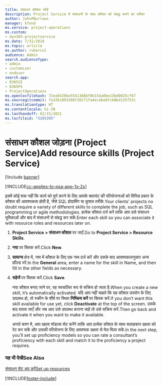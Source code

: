 ```yaml
---
title: संसाधन कौशल जोड़ें
description: Project Service में संसाधनों के साथ कौशल को संबद्ध करने का तरीका
author: JohnPBurrows
manager: kfend
ms.service: project-operations
ms.custom:
- dyn365-projectservice
ms.date: 7/31/2018
ms.topic: article
ms.author: ruhercul
audience: Admin
search.audienceType:
- admin
- customizer
- enduser
search.app:
- D365CE
- D365PS
- ProjectOperations
ms.openlocfilehash: 72ea9420be5541388bf0b154a0be13bd0025cf67
ms.sourcegitcommit: fa32b1893286f20271fa4ec4be8fc68bd135f53c
ms.translationtype: HT
ms.contentlocale: hi-IN
ms.lasthandoff: 02/15/2021
ms.locfileid: "5285395"
---
```

# <a name="add-resource-skills-project-service"></a><span data-ttu-id="95536-103">संसाधन कौशल जोड़ना (Project Service)</span><span class="sxs-lookup"><span data-stu-id="95536-103">Add resource skills (Project Service)</span></span>

[!include [banner](../includes/psa-now-project-operations.md)]

[!INCLUDE[cc-applies-to-psa-app-1x-2x](../includes/cc-applies-to-psa-app-1x-2x.md)]

<span data-ttu-id="95536-104">इसमें कोई शक नहीं कि कार्य को पूर्ण करने के लिए आपके क्लायंट की परियोजनाओं को विभिन्न प्रकार के कौशल की आवश्यकता होती है, जैसे SQL प्रोग्रामिंग या कुशल तरीके.</span><span class="sxs-lookup"><span data-stu-id="95536-104">Your clients’ projects no doubt require a variety of different skills to complete the job, such as SQL programming or agile methodologies.</span></span> <span data-ttu-id="95536-105">प्रत्येक कौशल दर्ज करें ताकि आप उसे संसाधन भूमिकाओं और बाद में संसाधनों से संबद्ध कर सकें.</span><span class="sxs-lookup"><span data-stu-id="95536-105">Enter each skill so you can associate it with resource roles and resources later on.</span></span>  
  
1. <span data-ttu-id="95536-106">**Project Service > संसाधन कौशल** पर जाएँ.</span><span class="sxs-lookup"><span data-stu-id="95536-106">Go to **Project Service > Resource Skills**.</span></span>  
  
2. <span data-ttu-id="95536-107">**नया** पर क्लिक करें.</span><span class="sxs-lookup"><span data-stu-id="95536-107">Click **New**.</span></span>  
  
3. <span data-ttu-id="95536-108">**सामान्य** क्षेत्र में, नाम में कौशल के लिए एक नाम दर्ज करें और उसके बाद आवश्यकतानुसार अन्य फ़ील्ड भरें.</span><span class="sxs-lookup"><span data-stu-id="95536-108">In the **General** area, enter a name for the skill in Name, and then fill in the other fields as necessary.</span></span>  
  
4. <span data-ttu-id="95536-109">**सहेजें** पर क्लिक करें.</span><span class="sxs-lookup"><span data-stu-id="95536-109">Click **Save**.</span></span>  
  
   <span data-ttu-id="95536-110">नया कौशल बनाए जाने पर, वह स्वचालित रूप से सक्रिय हो जाता है.</span><span class="sxs-lookup"><span data-stu-id="95536-110">When you create a new skill, it’s automatically activated.</span></span> <span data-ttu-id="95536-111">यदि आप नहीं चाहते कि यह कौशल उपयोग के लिए उपलब्ध हो, तो स्क्रीन के शीर्ष पर स्थित **निष्क्रिय करें** पर क्लिक करें.</span><span class="sxs-lookup"><span data-stu-id="95536-111">If you don’t want this skill available for use yet, click **Deactivate** at the top of the screen.</span></span> <span data-ttu-id="95536-112">उसके बाद वापस जाएँ और जब आप उसे उपलब्ध कराना चाहें तो उसे सक्रिय करें.</span><span class="sxs-lookup"><span data-stu-id="95536-112">Then go back and activate it when you want to make it available.</span></span>  
  
   <span data-ttu-id="95536-113">अगले चरण में, आप दक्षता मॉडल्स सेट करेंगे ताकि आप प्रत्येक कौशल के साथ सलाहकार दक्षता को रेट कर सकें और उसकी परियोजना के लिए आवश्यक दक्षता से मेल मिला सकें.</span><span class="sxs-lookup"><span data-stu-id="95536-113">In the next step, you’ll set up proficiency models so you can rate a consultant’s proficiency with each skill and match it to the proficiency a project requires.</span></span>  
  
### <a name="see-also"></a><span data-ttu-id="95536-114">यह भी देखें</span><span class="sxs-lookup"><span data-stu-id="95536-114">See Also</span></span>  
 [<span data-ttu-id="95536-115">संसाधन सेट अप करें</span><span class="sxs-lookup"><span data-stu-id="95536-115">Set up resources</span></span>](../psa/set-up-resources.md)


[!INCLUDE[footer-include](../includes/footer-banner.md)]